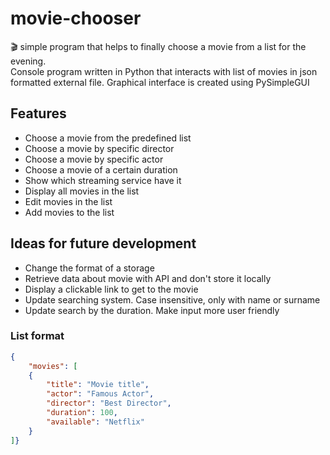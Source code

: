 # movie-chooser

:clapper: simple program that helps to finally choose a movie from a list for the evening.  
Console program written in Python that interacts with list of movies in json formatted external file.
Graphical interface is created using PySimpleGUI

## Features

- Choose a movie from the predefined list
- Choose a movie by specific director
- Choose a movie by specific actor
- Choose a movie of a certain duration
- Show which streaming service have it
- Display all movies in the list
- Edit movies in the list
- Add movies to the list

## Ideas for future development

- Change the format of a storage
- Retrieve data about movie with API and don't store it locally
- Display a clickable link to get to the movie
- Update searching system. Case insensitive, only with name or surname
- Update search by the duration. Make input more user friendly

### List format
```json
{
    "movies": [
    {
        "title": "Movie title",
        "actor": "Famous Actor",
        "director": "Best Director",
        "duration": 100,
        "available": "Netflix"
    }
]}
```
